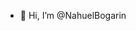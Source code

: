 - 👋 Hi, I’m @NahuelBogarin


<!---
NahuelBogarin/NahuelBogarin is a ✨ special ✨ repository because its `README.md` (this file) appears on your GitHub profile.
You can click the Preview link to take a look at your changes.
--->
